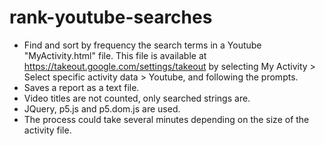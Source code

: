# rank-youtube-searches
- Find and sort by frequency the search terms in a Youtube "MyActivity.html" file. This file is available at https://takeout.google.com/settings/takeout by selecting My Activity > Select specific activity data > Youtube, and following the prompts.
- Saves a report as a text file.
- Video titles are not counted, only searched strings are.
- JQuery, p5.js and p5.dom.js are used.
- The process could take several minutes depending on the size of the activity file.
